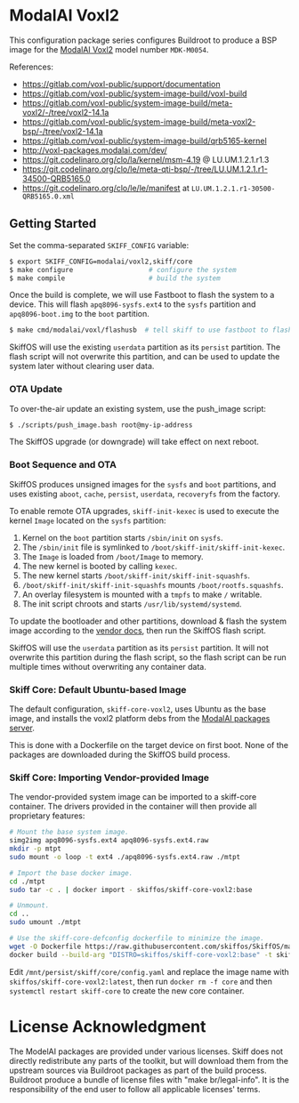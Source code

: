 # ModalAI Voxl2

This configuration package series configures Buildroot to produce a BSP image for the
[ModalAI Voxl2] model number `MDK-M0054`.

[ModalAI Voxl2]: https://docs.modalai.com/voxl-2/

References:

 - https://gitlab.com/voxl-public/support/documentation
 - https://gitlab.com/voxl-public/system-image-build/voxl-build
 - https://gitlab.com/voxl-public/system-image-build/meta-voxl2/-/tree/voxl2-14.1a
 - https://gitlab.com/voxl-public/system-image-build/meta-voxl2-bsp/-/tree/voxl2-14.1a
 - https://gitlab.com/voxl-public/system-image-build/qrb5165-kernel
 - http://voxl-packages.modalai.com/dev/
 - https://git.codelinaro.org/clo/la/kernel/msm-4.19 @ LU.UM.1.2.1.r1.3
 - https://git.codelinaro.org/clo/le/meta-qti-bsp/-/tree/LU.UM.1.2.1.r1-34500-QRB5165.0
 - https://git.codelinaro.org/clo/le/le/manifest at `LU.UM.1.2.1.r1-30500-QRB5165.0.xml`
 
## Getting Started

Set the comma-separated `SKIFF_CONFIG` variable:

```sh
$ export SKIFF_CONFIG=modalai/voxl2,skiff/core
$ make configure                   # configure the system
$ make compile                     # build the system
```

Once the build is complete, we will use Fastboot to flash the system to a
device. This will flash `apq8096-sysfs.ext4` to the `sysfs` partition and
`apq8096-boot.img` to the `boot` partition.

```sh
$ make cmd/modalai/voxl/flashusb  # tell skiff to use fastboot to flash
```

SkiffOS will use the existing `userdata` partition as its `persist` partition.
The flash script will not overwrite this partition, and can be used to update
the system later without clearing user data.

### OTA Update

To over-the-air update an existing system, use the push_image script:

```sh
$ ./scripts/push_image.bash root@my-ip-address
```

The SkiffOS upgrade (or downgrade) will take effect on next reboot.

### Boot Sequence and OTA

SkiffOS produces unsigned images for the `sysfs` and `boot` partitions, and uses
existing `aboot`, `cache`, `persist`, `userdata`, `recoveryfs` from the factory.

To enable remote OTA upgrades, `skiff-init-kexec` is used to execute the kernel
`Image` located on the `sysfs` partition:

 1. Kernel on the `boot` partition starts `/sbin/init` on `sysfs`.
 2. The `/sbin/init` file is symlinked to `/boot/skiff-init/skiff-init-kexec`.
 3. The `Image` is loaded from `/boot/Image` to memory.
 4. The new kernel is booted by calling `kexec`.
 5. The new kernel starts `/boot/skiff-init/skiff-init-squashfs`.
 6. `/boot/skiff-init/skiff-init-squashfs` mounts `/boot/rootfs.squashfs`.
 7. An overlay filesystem is mounted with a `tmpfs` to make `/` writable.
 8. The init script chroots and starts `/usr/lib/systemd/systemd`.

To update the bootloader and other partitions, download & flash the system image
according to the [vendor docs], then run the SkiffOS flash script.

[vendor docs]: https://docs.modalai.com/downloads/

SkiffOS will use the `userdata` partition as its `persist` partition. It will
not overwrite this partition during the flash script, so the flash script can be
run multiple times without overwriting any container data.

### Skiff Core: Default Ubuntu-based Image

The default configuration, `skiff-core-voxl2`, uses Ubuntu as the base image,
and installs the voxl2 platform debs from the [ModalAI packages server].

This is done with a Dockerfile on the target device on first boot. None of the
packages are downloaded during the SkiffOS build process.

[ModalAI packages server]: http://voxl-packages.modalai.com/dists/qrb5165/

### Skiff Core: Importing Vendor-provided Image

The vendor-provided system image can be imported to a skiff-core container. The
drivers provided in the container will then provide all proprietary features:

```sh
# Mount the base system image.
simg2img apq8096-sysfs.ext4 apq8096-sysfs.ext4.raw
mkdir -p mtpt
sudo mount -o loop -t ext4 ./apq8096-sysfs.ext4.raw ./mtpt

# Import the base docker image.
cd ./mtpt
sudo tar -c . | docker import - skiffos/skiff-core-voxl2:base

# Unmount.
cd ..
sudo umount ./mtpt

# Use the skiff-core-defconfig dockerfile to minimize the image.
wget -O Dockerfile https://raw.githubusercontent.com/skiffos/SkiffOS/master/configs/skiff/core/buildroot_ext/package/skiff-core-defconfig/coreenv/Dockerfile.minimize
docker build --build-arg "DISTRO=skiffos/skiff-core-voxl2:base" -t skiffos/skiff-core-voxl2:latest .
```

Edit `/mnt/persist/skiff/core/config.yaml` and replace the image name with
`skiffos/skiff-core-voxl2:latest`, then run `docker rm -f core` and then
`systemctl restart skiff-core` to create the new core container.

# License Acknowledgment

The ModelAI packages are provided under various licenses. Skiff does not
directly redistribute any parts of the toolkit, but will download them from the
upstream sources via Buildroot packages as part of the build process. Buildroot
produce a bundle of license files with "make br/legal-info". It is the
responsibility of the end user to follow all applicable licenses' terms.

